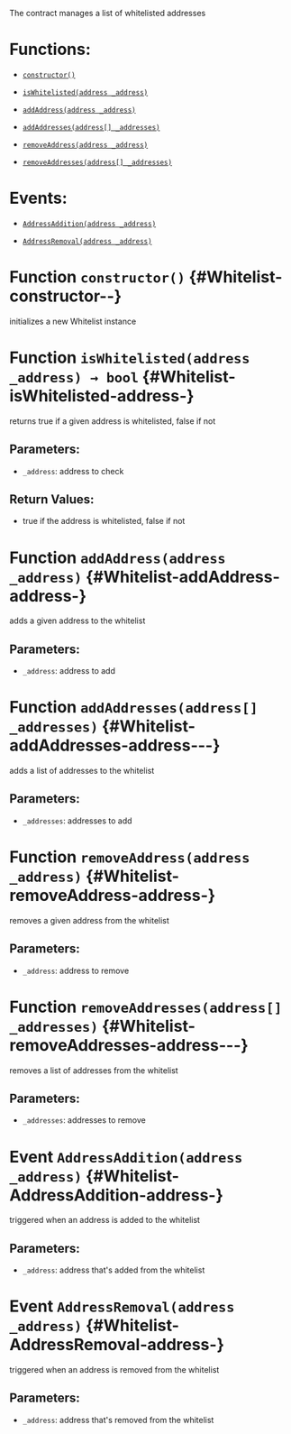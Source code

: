 The contract manages a list of whitelisted addresses

# Functions:

- [`constructor()`](#Whitelist-constructor--)

- [`isWhitelisted(address _address)`](#Whitelist-isWhitelisted-address-)

- [`addAddress(address _address)`](#Whitelist-addAddress-address-)

- [`addAddresses(address[] _addresses)`](#Whitelist-addAddresses-address---)

- [`removeAddress(address _address)`](#Whitelist-removeAddress-address-)

- [`removeAddresses(address[] _addresses)`](#Whitelist-removeAddresses-address---)

# Events:

- [`AddressAddition(address _address)`](#Whitelist-AddressAddition-address-)

- [`AddressRemoval(address _address)`](#Whitelist-AddressRemoval-address-)

# Function `constructor()` {#Whitelist-constructor--}

initializes a new Whitelist instance

# Function `isWhitelisted(address _address) → bool` {#Whitelist-isWhitelisted-address-}

returns true if a given address is whitelisted, false if not

## Parameters:

- `_address`: address to check

## Return Values:

- true if the address is whitelisted, false if not

# Function `addAddress(address _address)` {#Whitelist-addAddress-address-}

adds a given address to the whitelist

## Parameters:

- `_address`: address to add

# Function `addAddresses(address[] _addresses)` {#Whitelist-addAddresses-address---}

adds a list of addresses to the whitelist

## Parameters:

- `_addresses`: addresses to add

# Function `removeAddress(address _address)` {#Whitelist-removeAddress-address-}

removes a given address from the whitelist

## Parameters:

- `_address`: address to remove

# Function `removeAddresses(address[] _addresses)` {#Whitelist-removeAddresses-address---}

removes a list of addresses from the whitelist

## Parameters:

- `_addresses`: addresses to remove

# Event `AddressAddition(address _address)` {#Whitelist-AddressAddition-address-}

triggered when an address is added to the whitelist

## Parameters:

- `_address`: address that's added from the whitelist

# Event `AddressRemoval(address _address)` {#Whitelist-AddressRemoval-address-}

triggered when an address is removed from the whitelist

## Parameters:

- `_address`: address that's removed from the whitelist
